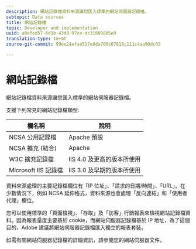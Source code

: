 ```yaml
---
description: 網站記錄檔資料來源讓您匯入標準的網站伺服器記錄檔。
subtopic: Data sources
title: 網站記錄檔
topic: Developer and implementation
uuid: a0efed57-6d1b-43d8-97ce-dc31009805e0
translation-type: tm+mt
source-git-commit: 99ee24efaa517e8da700c67818c111c4aa90dc02

---
```



# 網站記錄檔

網站記錄檔資料來源讓您匯入標準的網站伺服器記錄檔。

支援下列常見的網站記錄檔類型:

| 欄名稱 | 說明 |
|--- |--- |
| NCSA 公用記錄檔 | Apache 預設 |
| NCSA 擴充 (結合) | Apache |
| W3C 擴充記錄檔 | IIS 4.0 及更高的版本所使用 |
| Microsoft IIS 記錄檔 | IIS 3.0 及早期的版本所使用 |

資料來源處理的主要記錄檔欄位有「IP 位址」、「請求的日期/時間」、「URL」。在少數情況下，例如 NCSA 延伸格式，資料來源也會處理「反向連結」和「使用者代理」欄位。

您可以使用標準的「頁面檢視」、「存取」及「訪客」行銷報表來檢視網站記錄檔資料。因為報表量度主要基於 cookie，而網站伺服器記錄檔基於 IP 地址，為了這個目的，Adobe 建議將網站伺服器記錄檔匯入獨立的報表套裝。

如需有關網站伺服器記錄檔的詳細資訊，請參閱您的網站伺服器文件。
